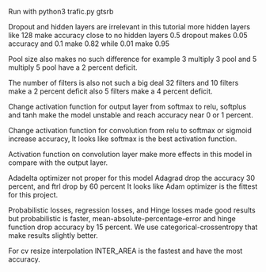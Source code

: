 Run with python3 trafic.py gtsrb

Dropout and hidden layers are irrelevant in this tutorial more hidden layers like 128 make accuracy close to no hidden layers 0.5 dropout makes 0.05 accuracy and 0.1 make 0.82 while 0.01 make 0.95

Pool size also makes no such difference for example 3 multiply 3 pool and 5 multiply 5 pool have a 2 percent deficit.

The number of filters is also not such a big deal 32 filters and 10 filters make a 2 percent deficit also 5 filters make a 4 percent deficit.

Change activation function for output layer from softmax to relu, softplus and tanh make the model unstable and reach accuracy near 0 or 1 percent.

Change activation function for convolution from relu to softmax or sigmoid increase accuracy, It looks like softmax is the best activation function.

Activation function on convolution layer make more effects in this model in compare with the output layer.

Adadelta optimizer not proper for this model Adagrad drop the accuracy 30 percent, and ftrl drop by 60 percent It looks like Adam optimizer is the fittest for this project.

Probabilistic losses, regression losses, and Hinge losses made good results but probabilistic is faster, mean-absolute-percentage-error and hinge function drop accuracy by 15 percent. We use categorical-crossentropy that make results slightly better.

For cv resize interpolation INTER_AREA is the fastest and have the most accuracy.
